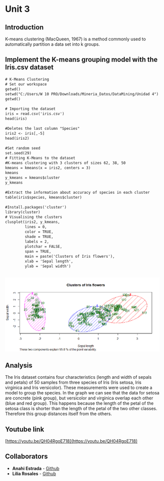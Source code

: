 # Unit 3
## Introduction
K-means clustering (MacQueen, 1967) is a method commonly used to automatically partition a data set into k groups. 

## Implement the K-means grouping model with the Iris.csv dataset

```
# K-Means Clustering
# Set our workspace
getwd()
setwd("C:/Users/W 10 PRO/Downloads/Mineria_Datos/DataMining/Unidad 4")
getwd()

# Importing the dataset
iris = read.csv('iris.csv')
head(iris)

#Deletes the last column "Species"
iris2 <- iris[,-5] 
head(iris2)

#Set random seed
set.seed(29)
# Fitting K-Means to the dataset
#K-means clustering with 3 clusters of sizes 62, 38, 50
kmeans = kmeans(x = iris2, centers = 3)
kmeans
y_kmeans = kmeans$cluster
y_kmeans

#Extract the information about accuracy of species in each cluster
table(iris$species, kmeans$cluster)

#Install.packages('cluster')
library(cluster)
# Visualising the clusters
clusplot(iris2, y_kmeans, 
         lines = 0,
         color = TRUE, 
         shade = TRUE,
         labels = 2,
         plotchar = FALSE,
         span = TRUE,
         main = paste('Clusters of Iris flowers'),
         xlab = 'Sepal length',
         ylab = 'Sepal width')


```
![Cluster](https://github.com/liliarsis/mineria_de_datos/blob/unit3/evaluacion_4/irisClusterPlot.png)

## Analysis
The Iris dataset contains four characteristics (length and width of sepals and petals) of 50 samples from three species of Iris (Iris setosa, Iris virginica and Iris versicolor). These measurements were used to create a model to group the species.
In the graph we can see that the data for setosa are concrete (pink group), but versicolor and virginica overlap each other (blue and red group). This happens because the length of the petal of the setosa class is shorter than the length of the petal of the two other classes. Therefore this group distances itself from the others.

## Youtube link
[https://youtu.be/QH04RgoE718](https://youtu.be/QH04RgoE718)

## Collaborators
* **Anahi Estrada** - [Github](https://github.com/anahi-17)
* **Lilia Rosales** - [Github](https://github.com/liliarsis)
